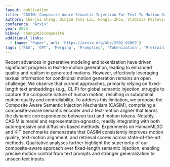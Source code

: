 ```yaml
---
layout: publication
title: 'CASIM: Composite Aware Semantic Injection For Text To Motion Generation'
authors: Che-jui Chang, Qingze Tony Liu, Honglu Zhou, Vladimir Pavlovic, Mubbasir Kapadia
conference: "Arxiv"
year: 2025
bibkey: chang2025composite
additional_links:
  - {name: "Paper", url: 'https://arxiv.org/abs/2502.02063'}
tags: ['RAG', 'GPT', 'Merging', 'Prompting', 'Tokenization', 'Pretraining Methods']
---
```

Recent advances in generative modeling and tokenization have driven
significant progress in text-to-motion generation, leading to enhanced quality
and realism in generated motions. However, effectively leveraging textual
information for conditional motion generation remains an open challenge. We
observe that current approaches, primarily relying on fixed-length text
embeddings (e.g., CLIP) for global semantic injection, struggle to capture the
composite nature of human motion, resulting in suboptimal motion quality and
controllability. To address this limitation, we propose the Composite Aware
Semantic Injection Mechanism (CASIM), comprising a composite-aware semantic
encoder and a text-motion aligner that learns the dynamic correspondence
between text and motion tokens. Notably, CASIM is model and
representation-agnostic, readily integrating with both autoregressive and
diffusion-based methods. Experiments on HumanML3D and KIT benchmarks
demonstrate that CASIM consistently improves motion quality, text-motion
alignment, and retrieval scores across state-of-the-art methods. Qualitative
analyses further highlight the superiority of our composite-aware approach over
fixed-length semantic injection, enabling precise motion control from text
prompts and stronger generalization to unseen text inputs.

